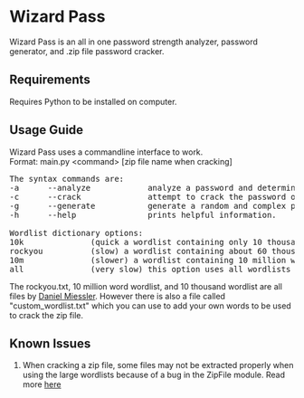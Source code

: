 # Wizard Pass
Wizard Pass is an all in one password strength analyzer, password generator, and .zip file password cracker.


## Requirements
Requires Python to be installed on computer.


## Usage Guide
Wizard Pass uses a commandline interface to work. <br>
Format: main.py &#60;command&#62; [zip file name when cracking]

<pre>
The syntax commands are:
-a      --analyze            analyze a password and determine it's complexity
-c      --crack              attempt to crack the password of a .zip file using wordlists by Daniel Miessler
-g      --generate           generate a random and complex password
-h      --help               prints helpful information.

Wordlist dictionary options:
10k              (quick a wordlist containing only 10 thousand words to be used.
rockyou          (slow) a wordlist containing about 60 thousand words
10m              (slower) a wordlist containing 10 million words
all              (very slow) this option uses all wordlists in this program.
</pre>

The rockyou.txt, 10 million word wordlist, and 10 thousand wordlist are all files by [Daniel Miessler](https://github.com/danielmiessler). However there is also a file called "custom_wordlist.txt" which you can use to add your own words to be used to crack the zip file.


## Known Issues
1) When cracking a zip file, some files may not be extracted properly when using the large wordlists because of a bug in the ZipFile module. Read more [here](https://github.com/python/cpython/pull/12242)
